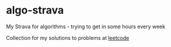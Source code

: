# algo-strava
My Strava for algorithms - trying to get in some hours every week

Collection for my solutions to problems at [leetcode](https://leetcode.com/problemset/all/)
